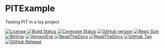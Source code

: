 # PITExample
Testing PIT in a toy project

[![License](http://img.shields.io/:license-mit-blue.svg)](http://badges.mit-license.org)
[![Build Status](https://circleci.com/gh/thatsIch/PITExample.svg?&style=shield&circle-token=b4d2307df80b9e08fe69ab544ec567effe1e44c3)](https://circleci.com/gh/thatsIch/PITExample)
[![Coverage Status](https://coveralls.io/repos/thatsIch/PITExample/badge.svg?branch=master&service=github)](https://coveralls.io/github/thatsIch/PITExample?branch=master)
[![GitHub version](https://badge.fury.io/gh/thatsIch%2FPITExample.svg)](http://badge.fury.io/gh/thatsIch%2FPITExample)
[![Repo Size](https://reposs.herokuapp.com/?path=thatsIch/PITExample)](https://github.com/thatsIch/PITExample)
[![Bintray](http://img.shields.io/badge/download-latest-bb00bb.svg)](https://bintray.com/thatsich/maven/PITExample/view)
[![VersionEye](https://www.versioneye.com/user/projects/5612b666a193340015000231/badge.svg)](https://www.versioneye.com/user/projects/5612b666a193340015000231?child=summary)
[![ReadTheDocs](https://readthedocs.org/projects/pit-example/badge/?version=latest)](http://pit-example.readthedocs.org/en/latest/)
[![ReadTheDocs](https://readthedocs.org/projects/pit-example/badge/?version=stable)](http://pit-example.readthedocs.org/en/stable/)
[![GitHub Tag](https://img.shields.io/github/tag/thatsIch/PITExample.svg)](https://github.com/thatsIch/PITExample/tags)
[![GitHub Release](https://img.shields.io/github/release/thatsIch/PITExample.svg)](https://github.com/thatsIch/PITExample/releases)